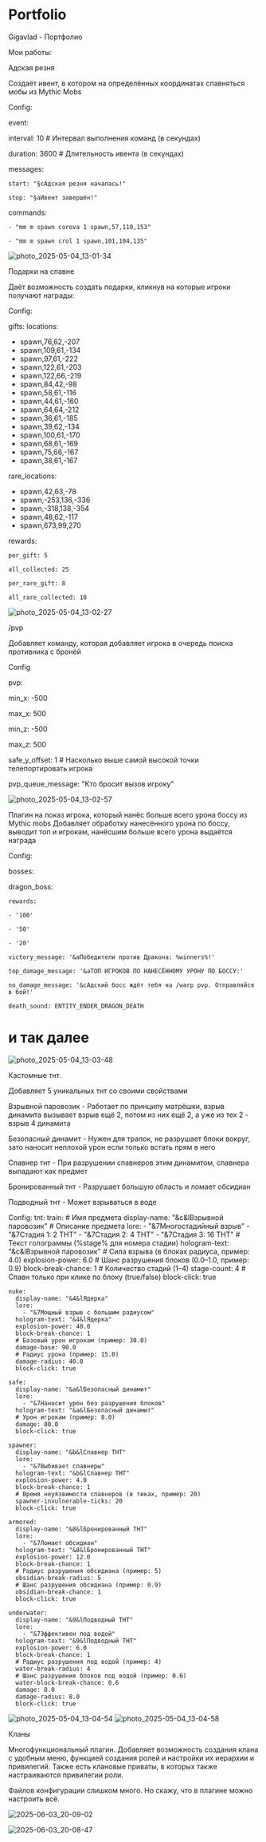 # Portfolio
Gigavlad - Портфолио

Мои работы:

Адская резня 

Создаёт ивент, в котором на определённых координатах спавняться мобы из Mythic Mobs

Config:

event:
  
  interval: 10 # Интервал выполнения команд (в секундах)
  
  duration: 3600 # Длительность ивента (в секундах)
  
  messages:
    
    start: "§cАдская резня началась!"
    
    stop: "§aИвент завершён!"
  
  commands:
    
    - "mm m spawn corova 1 spawn,57,110,153"
    
    - "mm m spawn crol 1 spawn,101,104,135"


![photo_2025-05-04_13-01-34](https://github.com/user-attachments/assets/951530cd-40e4-44a2-9227-117e029f87a1)

Подарки на спавне

Даёт возможность создать подарки, кликнув на которые игроки получают награды:

Config:

gifts:
  locations:
  - spawn,76,62,-207
  - spawn,109,61,-134
  - spawn,97,61,-222
  - spawn,122,61,-203
  - spawn,122,66,-219
  - spawn,84,42,-98
  - spawn,58,61,-116
  - spawn,44,61,-160
  - spawn,64,64,-212
  - spawn,36,61,-185
  - spawn,39,62,-134
  - spawn,100,61,-170
  - spawn,68,61,-169
  - spawn,75,66,-167 
  - spawn,38,61,-167
  
  rare_locations:
  - spawn,42,63,-78
  - spawn,-253,136,-336
  - spawn,-318,138,-354
  - spawn,48,62,-117
  - spawn,673,99,270
  
  rewards:
    
    per_gift: 5
    
    all_collected: 25
    
    per_rare_gift: 8
    
    all_rare_collected: 10
 
![photo_2025-05-04_13-02-27](https://github.com/user-attachments/assets/2ce625db-6a62-4996-b415-4f41b096fb32)

/pvp 

Добавляет команду, которая добавляет игрока в очередь поиска противника с бронёй

Config 

pvp:

  min_x: -500

  max_x: 500

  min_z: -500
 
  max_z: 500
 
  safe_y_offset: 1  # Насколько выше самой высокой точки телепортировать игрока
 
  pvp_queue_message: "Кто бросит вызов игроку"

![photo_2025-05-04_13-02-57](https://github.com/user-attachments/assets/35c6b3c7-a147-4cd3-ab87-2e140ab39408)

Плагин на показ игрока, который нанёс больше всего урона боссу из Mythic mobs 
Добавляет обработку нанесённого урона по боссу, выводит топ и игрокам, нанёсшим больше всего урона выдаётся награда

Config:

bosses:
 
 dragon_boss:

    rewards:

    - '100'

    - '50'

    - '20'

    victory_message: '&aПобедители против Дракона: %winners%!'

    top_damage_message: '&aТОП ИГРОКОВ ПО НАНЕСЁННОМУ УРОНУ ПО БОССУ:'

    no_damage_message: '&cАдский босс ждёт тебя на /warp pvp. Отправляйся в бой!'

    death_sound: ENTITY_ENDER_DRAGON_DEATH
  
  # и так далее

![photo_2025-05-04_13-03-48](https://github.com/user-attachments/assets/66c59623-1fec-42f1-beb7-57a7ca2ae283)

Кастомные тнт.

Добавляет 5 уникальных тнт со своими свойствами

Взрывной паровозик - Работает по принципу матрёшки, взрыв динамита вызывает взрыв ещё 2, потом из них ещё 2, а уже из тех 2 - взрыв 4 динамита

Безопасный динамит - Нужен для трапок, не разрушает блоки вокруг, зато наносит неплохой урон если только встать прям в него

Спавнер тнт - При разрушении спавнеров этим динамитом, спавнера выпадают как предмет

Бронированный тнт - Разрушает большую область и ломает обсидиан

Подводный тнт - Может взрываться в воде

Config:
  tnt:
    train:
      # Имя предмета
      display-name: "&c&lВзрывной паровозик"
      # Описание предмета
      lore:
        - "&7Многостадийный взрыв"
        - "&7Стадия 1: 2 ТНТ"
        - "&7Стадия 2: 4 ТНТ"
        - "&7Стадия 3: 16 ТНТ"
      # Текст голограммы (%stage% для номера стадии)
      hologram-text: "&c&lВзрывной паровозик"
      # Сила взрыва (в блоках радиуса, пример: 4.0)
      explosion-power: 6.0
      # Шанс разрушения блоков (0.0–1.0, пример: 0.9)
      block-break-chance: 1
      # Количество стадий (1–4)
      stage-count: 4
      # Спавн только при клике по блоку (true/false)
      block-click: true

    nuke:
      display-name: "&4&lЯдерка"
      lore:
        - "&7Мощный взрыв с большим радиусом"
      hologram-text: "&4&lЯдерка"
      explosion-power: 40.0
      block-break-chance: 1
      # Базовый урон игрокам (пример: 30.0)
      damage-base: 90.0
      # Радиус урона (пример: 15.0)
      damage-radius: 40.0
      block-click: true

    safe:
      display-name: "&a&lБезопасный динамит"
      lore:
        - "&7Наносит урон без разрушения блоков"
      hologram-text: "&a&lБезопасный динамит"
      # Урон игрокам (пример: 8.0)
      damage: 80.0
      block-click: true

    spawner:
      display-name: "&b&lСпавнер ТНТ"
      lore:
        - "&7Выбивает спавнеры"
      hologram-text: "&b&lСпавнер ТНТ"
      explosion-power: 4.0
      block-break-chance: 1
      # Время неуязвимости спавнеров (в тиках, пример: 20)
      spawner-invulnerable-ticks: 20
      block-click: true

    armored:
      display-name: "&8&lБронированный ТНТ"
      lore:
        - "&7Ломает обсидиан"
      hologram-text: "&8&lБронированный ТНТ"
      explosion-power: 12.0
      block-break-chance: 1
      # Радиус разрушения обсидиана (пример: 5)
      obsidian-break-radius: 5
      # Шанс разрушения обсидиана (пример: 0.9)
      obsidian-break-chance: 1
      block-click: true

    underwater:
      display-name: "&9&lПодводный ТНТ"
      lore:
        - "&7Эффективен под водой"
      hologram-text: "&9&lПодводный ТНТ"
      explosion-power: 6.0
      block-break-chance: 1
      # Радиус разрушения под водой (пример: 4)
      water-break-radius: 4
      # Шанс разрушения блоков под водой (пример: 0.6)
      water-block-break-chance: 0.6
      damage: 8.0
      damage-radius: 8.0
      block-click: true

![photo_2025-05-04_13-04-54](https://github.com/user-attachments/assets/29b86c64-97f5-4c9d-b611-6ad328ff932b)
![photo_2025-05-04_13-04-58](https://github.com/user-attachments/assets/62bbb1cb-05cf-493a-b937-ebbe3816134e)

Кланы

Многофункциональный плагин. Добавляет возможность создания клана с удобным меню, функцией создания ролей и настройки их иерархии и привилегий. Также есть клановые приваты, в которых также настраиваются привилегии роли.

Файлов конфигурации слишком много. Но скажу, что в плагине можно настроить всё.

![2025-06-03_20-09-02](https://github.com/user-attachments/assets/6c85c78a-6507-4011-912c-7bf59d9e35e9)

![2025-06-03_20-08-47](https://github.com/user-attachments/assets/35a04dd2-0780-4f32-8b86-9c4150d36a26)

